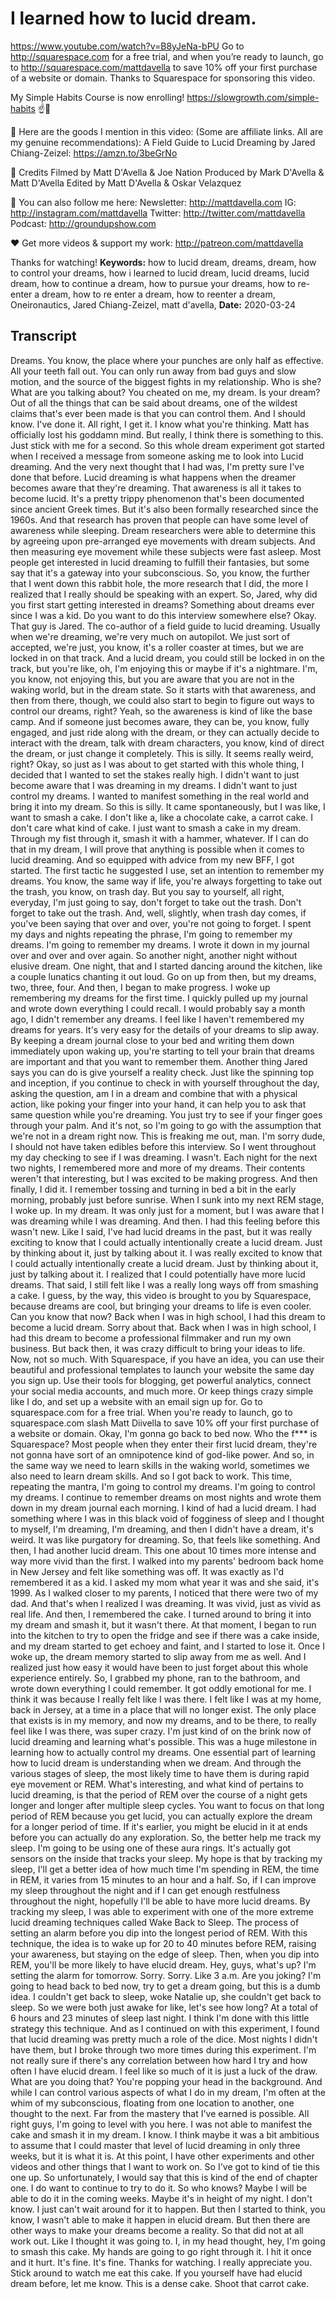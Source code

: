 # I learned how to lucid dream.
https://www.youtube.com/watch?v=B8yJeNa-bPU
Go to http://squarespace.com for a free trial, and when you’re ready to launch, go to http://squarespace.com/mattdavella to save 10% off your first purchase of a website or domain. Thanks to Squarespace for sponsoring this video.

My Simple Habits Course is now enrolling! https://slowgrowth.com/simple-habits
☝️🚀

🙊 Here are the goods I mention in this video:
(Some are affiliate links. All are my genuine recommendations): 
A Field Guide to Lucid Dreaming by Jared Chiang-Zeizel: https://amzn.to/3beGrNo

🎥 Credits
Filmed by Matt D'Avella & Joe Nation
Produced by Mark D'Avella & Matt D'Avella
Edited by Matt D'Avella & Oskar Velazquez

💯 You can also follow me here:
Newsletter:  http://mattdavella.com
IG:  http://instagram.com/mattdavella
Twitter:  http://twitter.com/mattdavella
Podcast:  http://groundupshow.com

❤️ Get more videos & support my work:
http://patreon.com/mattdavella

Thanks for watching!
**Keywords:** how to lucid dream, dreams, dream, how to control your dreams, how i learned to lucid dream, lucid dreams, lucid dream, how to continue a dream, how to pursue your dreams, how to re-enter a dream, how to re enter a dream, how to reenter a dream, Oneironautics, Jared Chiang-Zeizel, matt d'avella, 
**Date:** 2020-03-24

## Transcript
 Dreams. You know, the place where your punches are only half as effective. All your teeth fall out. You can only run away from bad guys and slow motion, and the source of the biggest fights in my relationship. Who is she? What are you talking about? You cheated on me, my dream. Is your dream? Out of all the things that can be said about dreams, one of the wildest claims that's ever been made is that you can control them. And I should know. I've done it. All right, I get it. I know what you're thinking. Matt has officially lost his goddamn mind. But really, I think there is something to this. Just stick with me for a second. So this whole dream experiment got started when I received a message from someone asking me to look into Lucid dreaming. And the very next thought that I had was, I'm pretty sure I've done that before. Lucid dreaming is what happens when the dreamer becomes aware that they're dreaming. That awareness is all it takes to become lucid. It's a pretty trippy phenomenon that's been documented since ancient Greek times. But it's also been formally researched since the 1960s. And that research has proven that people can have some level of awareness while sleeping. Dream researchers were able to determine this by agreeing upon pre-arranged eye movements with dream subjects. And then measuring eye movement while these subjects were fast asleep. Most people get interested in lucid dreaming to fulfill their fantasies, but some say that it's a gateway into your subconscious. So, you know, the further that I went down this rabbit hole, the more research that I did, the more I realized that I really should be speaking with an expert. So, Jared, why did you first start getting interested in dreams? Something about dreams ever since I was a kid. Do you want to do this interview somewhere else? Okay. That guy is Jared. The co-author of a field guide to lucid dreaming. Usually when we're dreaming, we're very much on autopilot. We just sort of accepted, we're just, you know, it's a roller coaster at times, but we are locked in on that track. And a lucid dream, you could still be locked in on the track, but you're like, oh, I'm enjoying this or maybe if it's a nightmare. I'm, you know, not enjoying this, but you are aware that you are not in the waking world, but in the dream state. So it starts with that awareness, and then from there, though, we could also start to begin to figure out ways to control our dreams, right? Yeah, so the awareness is kind of like the base camp. And if someone just becomes aware, they can be, you know, fully engaged, and just ride along with the dream, or they can actually decide to interact with the dream, talk with dream characters, you know, kind of direct the dream, or just change it completely. This is silly. It seems really weird, right? Okay, so just as I was about to get started with this whole thing, I decided that I wanted to set the stakes really high. I didn't want to just become aware that I was dreaming in my dreams. I didn't want to just control my dreams. I wanted to manifest something in the real world and bring it into my dream. So this is silly. It came spontaneously, but I was like, I want to smash a cake. I don't like a, like a chocolate cake, a carrot cake. I don't care what kind of cake. I just want to smash a cake in my dream. Through my fist through it, smash it with a hammer, whatever. If I can do that in my dream, I will prove that anything is possible when it comes to lucid dreaming. And so equipped with advice from my new BFF, I got started. The first tactic he suggested I use, set an intention to remember my dreams. You know, the same way if life, you're always forgetting to take out the trash, you know, on trash day. But you say to yourself, all right, everyday, I'm just going to say, don't forget to take out the trash. Don't forget to take out the trash. And, well, slightly, when trash day comes, if you've been saying that over and over, you're not going to forget. I spent my days and nights repeating the phrase, I'm going to remember my dreams. I'm going to remember my dreams. I wrote it down in my journal over and over and over again. So another night, another night without elusive dream. One night, that and I started dancing around the kitchen, like a couple lunatics chanting it out loud. Go on up from then, but my dreams, two, three, four. And then, I began to make progress. I woke up remembering my dreams for the first time. I quickly pulled up my journal and wrote down everything I could recall. I would probably say a month ago, I didn't remember any dreams. I feel like I haven't remembered my dreams for years. It's very easy for the details of your dreams to slip away. By keeping a dream journal close to your bed and writing them down immediately upon waking up, you're starting to tell your brain that dreams are important and that you want to remember them. Another thing Jared says you can do is give yourself a reality check. Just like the spinning top and inception, if you continue to check in with yourself throughout the day, asking the question, am I in a dream and combine that with a physical action, like poking your finger into your hand, it can help you to ask that same question while you're dreaming. You just try to see if your finger goes through your palm. And it's not, so I'm going to go with the assumption that we're not in a dream right now. This is freaking me out, man. I'm sorry dude, I should not have taken edibles before this interview. So I went throughout my day checking to see if I was dreaming. I wasn't. Each night for the next two nights, I remembered more and more of my dreams. Their contents weren't that interesting, but I was excited to be making progress. And then finally, I did it. I remember tossing and turning in bed a bit in the early morning, probably just before sunrise. When I sunk into my next REM stage, I woke up. In my dream. It was only just for a moment, but I was aware that I was dreaming while I was dreaming. And then. I had this feeling before this wasn't new. Like I said, I've had lucid dreams in the past, but it was really exciting to know that I could actually intentionally create a lucid dream. Just by thinking about it, just by talking about it. I was really excited to know that I could actually intentionally create a lucid dream. Just by thinking about it, just by talking about it. I realized that I could potentially have more lucid dreams. That said, I still felt like I was a really long ways off from smashing a cake. I guess, by the way, this video is brought to you by Squarespace, because dreams are cool, but bringing your dreams to life is even cooler. Can you know that now? Back when I was in high school, I had this dream to become a lucid dream. Sorry about that. Back when I was in high school, I had this dream to become a professional filmmaker and run my own business. But back then, it was crazy difficult to bring your ideas to life. Now, not so much. With Squarespace, if you have an idea, you can use their beautiful and professional templates to launch your website the same day you sign up. Use their tools for blogging, get powerful analytics, connect your social media accounts, and much more. Or keep things crazy simple like I do, and set up a website with an email sign up for. Go to squarespace.com for a free trial. When you're ready to launch, go to squarespace.com slash Matt Diivella to save 10% off your first purchase of a website or domain. Okay, I'm gonna go back to bed now. Who the f*** is Squarespace? Most people when they enter their first lucid dream, they're not gonna have sort of an omnipotence kind of god-like power. And so, in the same way we need to learn skills in the waking world, sometimes we also need to learn dream skills. And so I got back to work. This time, repeating the mantra, I'm going to control my dreams. I'm going to control my dreams. I continue to remember dreams on most nights and wrote them down in my dream journal each morning. I kind of had a lucid dream. I had something where I was in this black void of fogginess of sleep and I thought to myself, I'm dreaming, I'm dreaming, and then I didn't have a dream, it's weird. It was like purgatory for dreaming. So, that feels like something. And then, I had another lucid dream. This one about 10 times more intense and way more vivid than the first. I walked into my parents' bedroom back home in New Jersey and felt like something was off. It was exactly as I'd remembered it as a kid. I asked my mom what year it was and she said, it's 1999. As I walked closer to my parents, I noticed that there were two of my dad. And that's when I realized I was dreaming. It was vivid, just as vivid as real life. And then, I remembered the cake. I turned around to bring it into my dream and smash it, but it wasn't there. At that moment, I began to run into the kitchen to try to open the fridge and see if there was a cake inside, and my dream started to get echoey and faint, and I started to lose it. Once I woke up, the dream memory started to slip away from me as well. And I realized just how easy it would have been to just forget about this whole experience entirely. So, I grabbed my phone, ran to the bathroom, and wrote down everything I could remember. It got oddly emotional for me. I think it was because I really felt like I was there. I felt like I was at my home, back in Jersey, at a time in a place that will no longer exist. The only place that exists is in my memory, and now my dreams, and to be there, to really feel like I was there, was super crazy. I'm just kind of on the brink now of lucid dreaming and learning what's possible. This was a huge milestone in learning how to actually control my dreams. One essential part of learning how to lucid dream is understanding when we dream. And through the various stages of sleep, the most likely time to have them is during rapid eye movement or REM. What's interesting, and what kind of pertains to lucid dreaming, is that the period of REM over the course of a night gets longer and longer after multiple sleep cycles. You want to focus on that long period of REM because you get lucid, you can actually explore the dream for a longer period of time. If it's earlier, you might be elucid in it at ends before you can actually do any exploration. So, the better help me track my sleep. I'm going to be using one of these aura rings. It's actually got sensors on the inside that tracks your sleep. My hope is that by tracking my sleep, I'll get a better idea of how much time I'm spending in REM, the time in REM, it varies from 15 minutes to an hour and a half. So, if I can improve my sleep throughout the night and if I can get enough restfulness throughout the night, hopefully I'll be able to have more lucid dreams. By tracking my sleep, I was able to experiment with one of the more extreme lucid dreaming techniques called Wake Back to Sleep. The process of setting an alarm before you dip into the longest period of REM. With this technique, the idea is to wake up for 20 to 40 minutes before REM, raising your awareness, but staying on the edge of sleep. Then, when you dip into REM, you'll be more likely to have elucid dream. Hey, guys, what's up? I'm setting the alarm for tomorrow. Sorry. Sorry. Like 3 a.m. Are you joking? I'm going to head back to bed now, try to get a dream going, but this is a dumb idea. I couldn't get back to sleep, woke Natalie up, she couldn't get back to sleep. So we were both just awake for like, let's see how long? At a total of 6 hours and 23 minutes of sleep last night. I think I'm done with this little strategy this technique. And as I continued on with this experiment, I found that lucid dreaming was pretty much a role of the dice. Most nights I didn't have them, but I broke through two more times during this experiment. I'm not really sure if there's any correlation between how hard I try and how often I have elucid dream. I feel like so much of it is just a luck of the draw. What are you doing that? You're popping your head in the background. And while I can control various aspects of what I do in my dream, I'm often at the whim of my subconscious, floating from one location to another, one thought to the next. Far from the mastery that I've earned is possible. All right guys, I'm going to level with you here. I was not able to manifest the cake and smash it in my dream. I know. I think maybe it was a bit ambitious to assume that I could master that level of lucid dreaming in only three weeks, but it is what it is. At this point, I have other experiments and other videos and other things that I want to work on. So I've got to kind of tie this one up. So unfortunately, I would say that this is kind of the end of chapter one. I do want to continue to try to do it. So who knows? Maybe I will be able to do it in the coming weeks. Maybe it's in height of my night. I don't know. I just can't wait around for it to happen. But then I started to think, you know, I wasn't able to make it happen in elucid dream. But then there are other ways to make your dreams become a reality. So that did not at all work out. Like I thought it was going to. I, in my head thought, hey, I'm going to smash this cake. My hands are going to go right through it. I hit it once and it hurt. It's fine. It's fine. Thanks for watching. I really appreciate you. Stick around to watch me eat this cake. If you yourself have had elucid dream before, let me know. This is a dense cake. Shoot that carrot cake.
